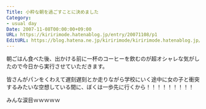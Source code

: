 ```yaml
---
Title: 小粋な朝を過ごすことに決めました
Category:
- usual day
Date: 2007-11-08T00:00:00+09:00
URL: https://kiririmode.hatenablog.jp/entry/20071108/p1
EditURL: https://blog.hatena.ne.jp/kiririmode/kiririmode.hatenablog.jp/atom/entry/8454420450078216306
---
```



朝ごはん食べた後、出かける前に一杯のコーヒーを飲むのが超オシャレな気がしたので今日から実行させていただきます。

皆さんがパンをくわえて遅刻遅刻とか走りながら学校にいく途中に女の子と衝突するみたいな空想している間に、ぼくは一歩先に行くから！！！！！！！！！

みんな涙目ｗｗｗｗｗ
